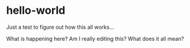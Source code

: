 # hello-world
Just a test to figure out how this all works...

What is happening here?
Am I really editing this?
What does it all mean?
